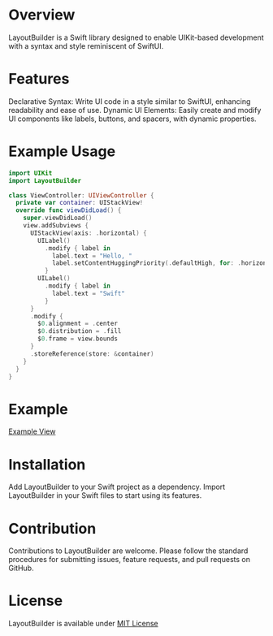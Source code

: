 # Overview
LayoutBuilder is a Swift library designed to enable UIKit-based development with a syntax and style reminiscent of SwiftUI. 

# Features
Declarative Syntax: Write UI code in a style similar to SwiftUI, enhancing readability and ease of use.
Dynamic UI Elements: Easily create and modify UI components like labels, buttons, and spacers, with dynamic properties.

# Example Usage
```swift
import UIKit
import LayoutBuilder

class ViewController: UIViewController {
  private var container: UIStackView!
  override func viewDidLoad() {
    super.viewDidLoad()
    view.addSubviews {
      UIStackView(axis: .horizontal) {
        UILabel()
          .modify { label in
            label.text = "Hello, "
            label.setContentHuggingPriority(.defaultHigh, for: .horizontal)
          }
        UILabel()
          .modify { label in
            label.text = "Swift"
          }
      }
      .modify {
        $0.alignment = .center
        $0.distribution = .fill
        $0.frame = view.bounds
      }
      .storeReference(store: &container)
    }
  }
}
```

# Example
[Example View](https://github.com/urijan44/LayoutBuilder/blob/main/Sources/LayoutBuilder/ViewTests.swift)

# Installation
Add LayoutBuilder to your Swift project as a dependency.
Import LayoutBuilder in your Swift files to start using its features.

# Contribution
Contributions to LayoutBuilder are welcome. Please follow the standard procedures for submitting issues, feature requests, and pull requests on GitHub.

# License
LayoutBuilder is available under [MIT License](https://github.com/urijan44/LayoutBuilder/blob/main/LICENSE.md)
